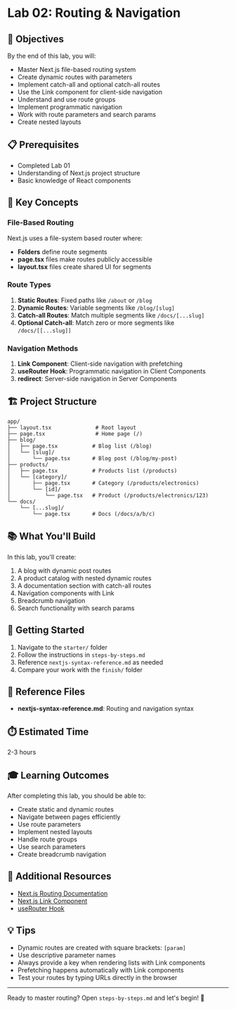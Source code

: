 # Lab 02: Routing & Navigation

## 🎯 Objectives

By the end of this lab, you will:
- Master Next.js file-based routing system
- Create dynamic routes with parameters
- Implement catch-all and optional catch-all routes
- Use the Link component for client-side navigation
- Understand and use route groups
- Implement programmatic navigation
- Work with route parameters and search params
- Create nested layouts

## 📋 Prerequisites

- Completed Lab 01
- Understanding of Next.js project structure
- Basic knowledge of React components

## 🔑 Key Concepts

### File-Based Routing

Next.js uses a file-system based router where:
- **Folders** define route segments
- **page.tsx** files make routes publicly accessible
- **layout.tsx** files create shared UI for segments

### Route Types

1. **Static Routes**: Fixed paths like `/about` or `/blog`
2. **Dynamic Routes**: Variable segments like `/blog/[slug]`
3. **Catch-all Routes**: Match multiple segments like `/docs/[...slug]`
4. **Optional Catch-all**: Match zero or more segments like `/docs/[[...slug]]`

### Navigation Methods

1. **Link Component**: Client-side navigation with prefetching
2. **useRouter Hook**: Programmatic navigation in Client Components
3. **redirect**: Server-side navigation in Server Components

## 🏗️ Project Structure

```
app/
├── layout.tsx              # Root layout
├── page.tsx                # Home page (/)
├── blog/
│   ├── page.tsx           # Blog list (/blog)
│   └── [slug]/
│       └── page.tsx       # Blog post (/blog/my-post)
├── products/
│   ├── page.tsx           # Products list (/products)
│   └── [category]/
│       ├── page.tsx       # Category (/products/electronics)
│       └── [id]/
│           └── page.tsx   # Product (/products/electronics/123)
└── docs/
    └── [...slug]/
        └── page.tsx       # Docs (/docs/a/b/c)
```

## 📚 What You'll Build

In this lab, you'll create:
1. A blog with dynamic post routes
2. A product catalog with nested dynamic routes
3. A documentation section with catch-all routes
4. Navigation components with Link
5. Breadcrumb navigation
6. Search functionality with search params

## 🚀 Getting Started

1. Navigate to the `starter/` folder
2. Follow the instructions in `steps-by-steps.md`
3. Reference `nextjs-syntax-reference.md` as needed
4. Compare your work with the `finish/` folder

## 📖 Reference Files

- **nextjs-syntax-reference.md**: Routing and navigation syntax

## ⏱️ Estimated Time

2-3 hours

## 🎓 Learning Outcomes

After completing this lab, you should be able to:
- Create static and dynamic routes
- Navigate between pages efficiently
- Use route parameters
- Implement nested layouts
- Handle route groups
- Use search parameters
- Create breadcrumb navigation

## 🔗 Additional Resources

- [Next.js Routing Documentation](https://nextjs.org/docs/app/building-your-application/routing)
- [Next.js Link Component](https://nextjs.org/docs/app/api-reference/components/link)
- [useRouter Hook](https://nextjs.org/docs/app/api-reference/functions/use-router)

## 💡 Tips

- Dynamic routes are created with square brackets: `[param]`
- Use descriptive parameter names
- Always provide a key when rendering lists with Link components
- Prefetching happens automatically with Link components
- Test your routes by typing URLs directly in the browser

---

Ready to master routing? Open `steps-by-steps.md` and let's begin! 🚀
